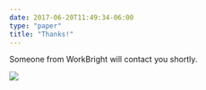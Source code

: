 ```yaml
---
date: 2017-06-20T11:49:34-06:00
type: "paper"
title: "Thanks!"
---
```



<div class='message-panel'>
  <p class='mb-4'>Someone from WorkBright will contact you shortly.</p>

  <img src="https://d35xd5ovpwtfyi.cloudfront.net/loader/buttons/F1C40F.png" data-appointlet-organization="workbright-meeting" data-appointlet-service="36713"><script src="https://d35xd5ovpwtfyi.cloudfront.net/loader/loader.min.js" async="" defer=""></script>
</div>
